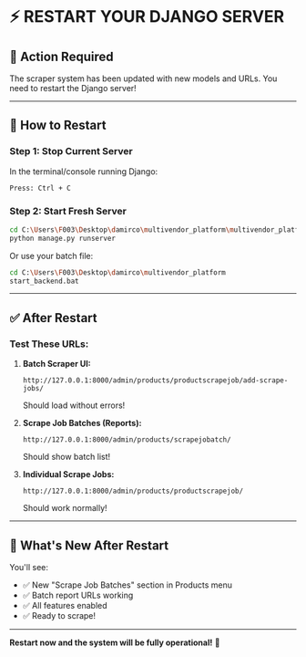 # ⚡ RESTART YOUR DJANGO SERVER

## 🔴 Action Required

The scraper system has been updated with new models and URLs. You need to restart the Django server!

---

## 🔄 How to Restart

### Step 1: Stop Current Server
In the terminal/console running Django:
```
Press: Ctrl + C
```

### Step 2: Start Fresh Server
```bash
cd C:\Users\F003\Desktop\damirco\multivendor_platform\multivendor_platform
python manage.py runserver
```

Or use your batch file:
```bash
cd C:\Users\F003\Desktop\damirco\multivendor_platform
start_backend.bat
```

---

## ✅ After Restart

### Test These URLs:

1. **Batch Scraper UI:**
   ```
   http://127.0.0.1:8000/admin/products/productscrapejob/add-scrape-jobs/
   ```
   Should load without errors!

2. **Scrape Job Batches (Reports):**
   ```
   http://127.0.0.1:8000/admin/products/scrapejobatch/
   ```
   Should show batch list!

3. **Individual Scrape Jobs:**
   ```
   http://127.0.0.1:8000/admin/products/productscrapejob/
   ```
   Should work normally!

---

## 🎯 What's New After Restart

You'll see:
- ✅ New "Scrape Job Batches" section in Products menu
- ✅ Batch report URLs working
- ✅ All features enabled
- ✅ Ready to scrape!

---

**Restart now and the system will be fully operational!** 🚀




